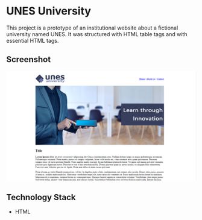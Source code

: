 # UNES University

This project is a prototype of an institutional website about a fictional university named UNES. It was structured with HTML table tags and with essential HTML tags.

## Screenshot 

![Screenshot](Screenshot.png)

## Technology Stack

+ HTML

